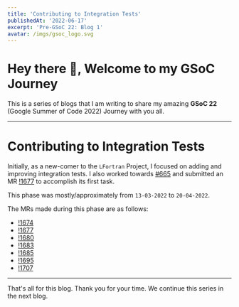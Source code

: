 ```yaml
---
title: 'Contributing to Integration Tests'
publishedAt: '2022-06-17'
excerpt: 'Pre-GSoC 22: Blog 1'
avatar: /imgs/gsoc_logo.svg
---
```

# Hey there 🤗, Welcome to my GSoC Journey

This is a series of blogs that I am writing to share my amazing **GSoC 22** (Google Summer of Code 2022) Journey with you all. 

---

# Contributing to Integration Tests

Initially, as a new-comer to the `LFortran` Project, I focused on adding and improving integration tests.
I also worked towards [#665](https://gitlab.com/lfortran/lfortran/-/issues/665)
and submitted an MR [!1677](https://gitlab.com/lfortran/lfortran/-/merge_requests/1677) to accomplish its first task.

This phase was mostly/approximately from `13-03-2022` to `20-04-2022`.

The MRs made during this phase are as follows:
- [!1674](https://gitlab.com/lfortran/lfortran/-/merge_requests/1674)
- [!1677](https://gitlab.com/lfortran/lfortran/-/merge_requests/1677)
- [!1680](https://gitlab.com/lfortran/lfortran/-/merge_requests/1680)
- [!1683](https://gitlab.com/lfortran/lfortran/-/merge_requests/1683)
- [!1685](https://gitlab.com/lfortran/lfortran/-/merge_requests/1685)
- [!1695](https://gitlab.com/lfortran/lfortran/-/merge_requests/1695)
- [!1707](https://gitlab.com/lfortran/lfortran/-/merge_requests/1707)

---

That's all for this blog. Thank you for your time. We continue this series in the next blog.
